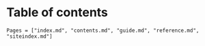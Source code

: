 
# Table of contents

```@contents
Pages = ["index.md", "contents.md", "guide.md", "reference.md", "siteindex.md"]
```

